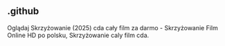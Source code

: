 ## .github

Oglądaj Skrzyżowanie (2025) cda cały film za darmo - Skrzyżowanie Film Online HD po polsku, Skrzyżowanie caly film cda. 
